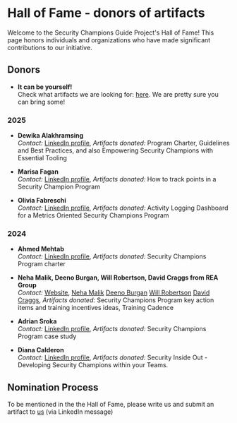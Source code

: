 # Hall of Fame - donors of artifacts

Welcome to the Security Champions Guide Project's Hall of Fame! This page honors individuals and organizations who have made significant contributions to our initiative.

## Donors

- **It can be yourself!**  
  Check what artifacts we are looking for: [here](https://securitychampions.owasp.org/artifacts/). We are pretty sure you can bring some!
  

### 2025

- **Dewika Alakhramsing**  
  *Contact:* [LinkedIn profile](https://www.linkedin.com/in/dalakhramsing/), *Artifacts donated:* Program Charter, Guidelines and Best Practices, and also Empowering Security Champions with Essential Tooling

- **Marisa Fagan**  
  *Contact:* [LinkedIn profile](https://www.linkedin.com/in/marisafagan/), *Artifacts donated:* How to track points in a Security Champion Program

- **Olivia Fabreschi**  
  *Contact:* [LinkedIn profile](https://www.linkedin.com/in/oliviafabreschi/), *Artifacts donated:* Activity Logging Dashboard for a Metrics Oriented Security Champions Program

### 2024

- **Ahmed Mehtab**  
  *Contact:* [LinkedIn profile](https://www.linkedin.com/in/ahmedmehtab/), *Artifacts donated:* Security Champions Program charter

- **Neha Malik, Deeno Burgan, Will Robertson, David Craggs from REA Group**  
  *Contact:* [Website](https://www.rea-group.com/), [Neha Malik](https://www.linkedin.com/in/neha-malik-9b63ab12/) [Deeno Burgan](https://www.linkedin.com/in/deenoburgan/) [Will Robertson](https://www.linkedin.com/in/will-robertson-93a0273a/) [David Craggs](https://www.linkedin.com/in/david-craggs-37851793/), *Artifacts donated:* Security Champions Program key action items and training incentives ideas, Training Cadence

- **Adrian Sroka**  
  *Contact:* [LinkedIn profile](https://www.linkedin.com/in/adriansroka/), *Artifacts donated:* Security Champions Program case study

- **Diana Calderon**  
  *Contact:* [LinkedIn profile](https://www.linkedin.com/in/dianacalderon), *Artifacts donated:* Security Inside Out - Developing Security Champions within your Teams.

## Nomination Process

To be mentioned in the the Hall of Fame, please write us and submit an artifact to [us](https://securitychampions.owasp.org/team/) (via LinkedIn message)

